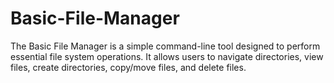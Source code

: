 # Basic-File-Manager
The Basic File Manager is a simple command-line tool designed to perform essential file system operations. It allows users to navigate directories, view files, create directories, copy/move files, and delete files. 
